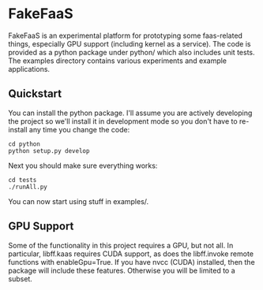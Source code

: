 # FakeFaaS
FakeFaaS is an experimental platform for prototyping some faas-related things,
especially GPU support (including kernel as a service). The code is provided as
a python package under python/ which also includes unit tests. The examples
directory contains various experiments and example applications.

## Quickstart
You can install the python package. I'll assume you are actively developing the
project so we'll install it in development mode so you don't have to re-install
any time you change the code:

    cd python
    python setup.py develop

Next you should make sure everything works:

    cd tests
    ./runAll.py

You can now start using stuff in examples/.

## GPU Support
Some of the functionality in this project requires a GPU, but not all. In
particular, libff.kaas requires CUDA support, as does the libff.invoke remote
functions with enableGpu=True. If you have nvcc (CUDA) installed, then the
package will include these features.  Otherwise you will be limited to a
subset. 
